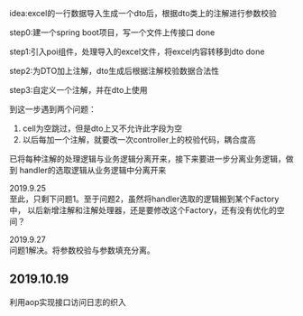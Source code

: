 idea:excel的一行数据导入生成一个dto后，根据dto类上的注解进行参数校验

step0:建一个spring boot项目，写一个文件上传接口 done

step1:引入poi组件，处理导入的excel文件，将excel内容转移到dto done

step2:为DTO加上注解，dto生成后根据注解校验数据合法性

step3:自定义一个注解，并在dto上使用

到这一步遇到两个问题：
1. cell为空跳过，但是dto上又不允许此字段为空
2. 以后每加一个注解，就要改一次controller上的校验代码，耦合度高

已将每种注解的处理逻辑与业务逻辑分离开来，接下来要进一步分离业务逻辑，做到
handler的选取逻辑从业务逻辑中分离开来

2019.9.25  
至此，只剩下问题1。至于问题2，虽然将handler选取的逻辑搬到某个Factory中，
以后新增注解和注解处理器，还是要修改这个Factory，还有没有优化的空间？

2019.9.27  
问题1解决。将参数校验与参数填充分离。

## 2019.10.19
利用aop实现接口访问日志的织入